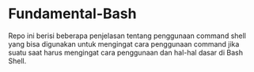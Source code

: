 # Fundamental-Bash
Repo ini berisi beberapa penjelasan tentang penggunaan command shell yang bisa digunakan untuk mengingat cara penggunaan command jika suatu saat harus mengingat cara penggunaan dan hal-hal dasar di Bash Shell.
